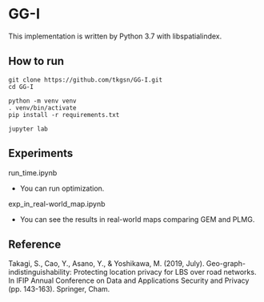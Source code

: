 # GG-I
This implementation is written by Python 3.7 with libspatialindex.


## How to run
```
git clone https://github.com/tkgsn/GG-I.git
cd GG-I

python -m venv venv
. venv/bin/activate
pip install -r requirements.txt

jupyter lab
```

## Experiments
run_time.ipynb
- You can run optimization.

exp_in_real-world_map.ipynb
- You can see the results in real-world maps comparing GEM and PLMG.


## Reference

Takagi, S., Cao, Y., Asano, Y., & Yoshikawa, M. (2019, July). Geo-graph-indistinguishability: Protecting location privacy for LBS over road networks. In IFIP Annual Conference on Data and Applications Security and Privacy (pp. 143-163). Springer, Cham.

